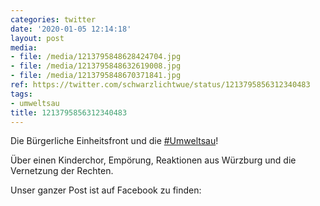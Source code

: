 ```yaml
---
categories: twitter
date: '2020-01-05 12:14:18'
layout: post
media:
- file: /media/1213795848628424704.jpg
- file: /media/1213795848632619008.jpg
- file: /media/1213795848670371841.jpg
ref: https://twitter.com/schwarzlichtwue/status/1213795856312340483
tags:
- umweltsau
title: 1213795856312340483
---
```

Die Bürgerliche Einheitsfront und die [#Umweltsau](/t/umweltsau)!



Über einen Kinderchor, Empörung, Reaktionen aus Würzburg und die Vernetzung der Rechten.



Unser ganzer Post ist auf Facebook zu finden:

 